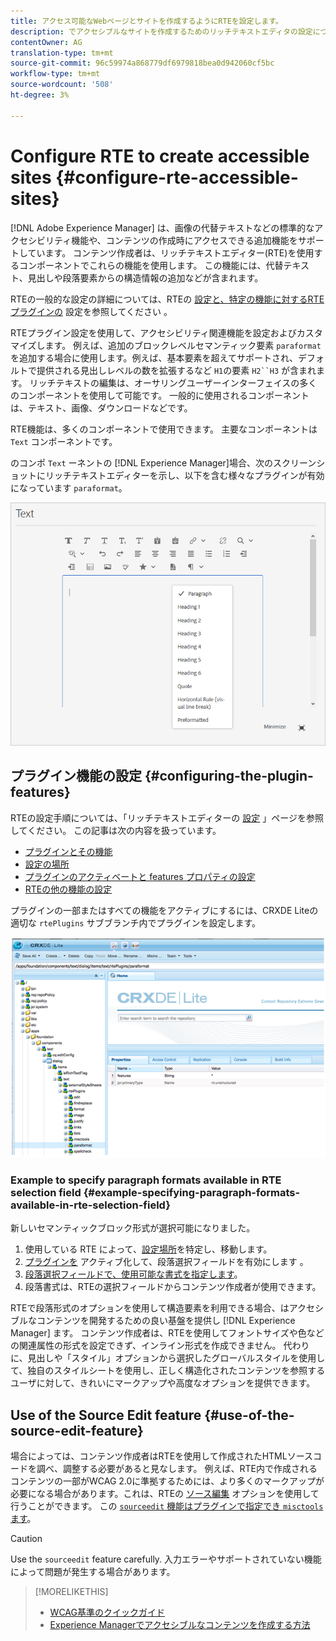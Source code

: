 ```yaml
---
title: アクセス可能なWebページとサイトを作成するようにRTEを設定します。
description: でアクセシブルなサイトを作成するためのリッチテキストエディタの設定について説明します [!DNL Adobe Experience Manager]。
contentOwner: AG
translation-type: tm+mt
source-git-commit: 96c59974a868779df6979818bea0d942060cf5bc
workflow-type: tm+mt
source-wordcount: '508'
ht-degree: 3%

---
```



# Configure RTE to create accessible sites {#configure-rte-accessible-sites}

[!DNL Adobe Experience Manager] は、画像の代替テキストなどの標準的なアクセシビリティ機能や、コンテンツの作成時にアクセスできる追加機能をサポートしています。 コンテンツ作成者は、リッチテキストエディター(RTE)を使用するコンポーネントでこれらの機能を使用します。 この機能には、代替テキスト、見出しや段落要素からの構造情報の追加などが含まれます。

RTEの一般的な設定の詳細については、RTEの [設定と、特定の機能に対するRTEプラグインの](rich-text-editor.md) 設定を参照してください [](configure-rich-text-editor-plug-ins.md)。

RTEプラグイン設定を使用して、アクセシビリティ関連機能を設定およびカスタマイズします。 例えば、追加のブロックレベルセマンティック要素 `paraformat` を追加する場合に使用します。例えば、基本要素を超えてサポートされ、デフォルトで提供される見出しレベルの数を拡張するなど `H1`の要素 `H2``H3` が含まれます。 リッチテキストの編集は、オーサリングユーザーインターフェイスの多くのコンポーネントを使用して可能です。 一般的に使用されるコンポーネントは、テキスト、画像、ダウンロードなどです。

RTE機能は、多くのコンポーネントで使用できます。 主要なコンポーネントは `Text` コンポーネントです。

のコンポ `Text` ーネントの [!DNL Experience Manager]場合、次のスクリーンショットにリッチテキストエディターを示し、以下を含む様々なプラグインが有効になっています `paraformat`。

![フルスクリーンモードのRTEテキストコンポーネント](assets/rte-toolbar-full-screen-mode.png)

## プラグイン機能の設定 {#configuring-the-plugin-features}

RTEの設定手順については、「リッチテキストエディターの [設定](rich-text-editor.md) 」ページを参照してください。 この記事は次の内容を扱っています。

* [プラグインとその機能](rich-text-editor.md#aboutplugins)
* [設定の場所](rich-text-editor.md#understand-the-configuration-paths-and-locations)
* [プラグインのアクティベートと features プロパティの設定](rich-text-editor.md#enable-rte-functionalities-by-activating-plug-ins)
* [RTEの他の機能の設定](rich-text-editor.md#enable-rte-functionalities-by-activating-plug-ins)

プラグインの一部またはすべての機能をアクティブにするには、CRXDE Liteの適切な `rtePlugins` サブブランチ内でプラグインを設定します。

![CRXDE LiteでrtePluginの例を表示](assets/example-rteplugin-crxde-lite.png)

### Example to specify paragraph formats available in RTE selection field {#example-specifying-paragraph-formats-available-in-rte-selection-field}

新しいセマンティックブロック形式が選択可能になりました。

1. 使用している RTE によって、[設定場所](rich-text-editor.md#understand-the-configuration-paths-and-locations)を特定し、移動します。
1. [プラグインを](rich-text-editor.md) アクティブ化して、段落選択フィールドを有効にします [](rich-text-editor.md#enable-rte-functionalities-by-activating-plug-ins)。
1. [段落選択フィールドで、使用可能な書式を指定します](rich-text-editor.md)。
1. 段落書式は、RTEの選択フィールドからコンテンツ作成者が使用できます。

RTEで段落形式のオプションを使用して構造要素を利用できる場合、はアクセシブルなコンテンツを開発するための良い基盤を提供し [!DNL Experience Manager] ます。 コンテンツ作成者は、RTEを使用してフォントサイズや色などの関連属性の形式を設定できず、インライン形式を作成できません。 代わりに、見出しや「スタイル」オプションから選択したグローバルスタイルを使用して、独自のスタイルシートを使用し、正しく構造化されたコンテンツを参照するユーザに対して、きれいにマークアップや高度なオプションを提供できます。

## Use of the Source Edit feature {#use-of-the-source-edit-feature}

場合によっては、コンテンツ作成者はRTEを使用して作成されたHTMLソースコードを調べ、調整する必要があると見なします。 例えば、RTE内で作成されるコンテンツの一部がWCAG 2.0に準拠するためには、より多くのマークアップが必要になる場合があります。これは、RTEの [ソース編集](rich-text-editor.md#aboutplugins) オプションを使用して行うことができます。 この [`sourceedit` 機能はプラグインで指定でき `misctools` ます](rich-text-editor.md#aboutplugins)。

>[!CAUTION]
>
>Use the `sourceedit` feature carefully. 入力エラーやサポートされていない機能によって問題が発生する場合があります。

<!--
TBD ENGREVIEW: Is this only applicable to Classic UI? 

## Adding Support for further HTML Elements and Attributes {#adding-support-for-additional-html-elements-and-attributes}

To further extend the accessibility features of [!DNL Experience Manager], it is possible to extend the existing components based on the RTE (such as the `Text` and `Table` components) with extra elements and attributes.

The following procedure illustrates how to extend the `Table` component with a `Caption` element that provides information about a data table to assistive technology users:

### Example: Add a caption to a table properties dialog {#example-adding-the-caption-to-the-table-properties-dialog}

In the constructor of the `TablePropertiesDialog`, add an extra text input field that is used for editing the caption. Set the `itemId` to `caption` (the DOM attribute’s name) to automatically handle its content.

In a `Table`, set the attribute to the DOM element or or remove it from the DOM element. The dialog in the `config` object passed the value. Set or remove the DOM attributes using the corresponding `CQ.form.rte.Common` methods (`com` is a shortcut for `CQ.form.rte.Common`). Using `CQ.form.rte.Common` methods avoids common pitfalls with browser implementations.

>[!NOTE]
>
>This procedure is only suitable for the classic UI.

### Step-by-step instructions {#step-by-step-instructions}

1. Start CRXDE Lite. For example: [http://localhost:4502/crx/de/](http://localhost:4502/crx/de/)

1. Copy `/libs/cq/ui/widgets/source/widgets/form/rte/commands/Table.js` to `/apps/cq/ui/widgets/source/widgets/form/rte/commands/Table.js`. Create intermediate folders if those do not exist.

1. Copy `/libs/cq/ui/widgets/source/widgets/form/rte/plugins/TablePropertiesDialog.js` to `/apps/cq/ui/widgets/source/widgets/form/rte/plugins/TablePropertiesDialog.js`.

1. Open `/apps/cq/ui/widgets/source/widgets/form/rte/plugins/TablePropertiesDialog.js` file to edit.

1. In the `constructor` method, before the mention of `var dialogRef = this;`, add the following code:

   ```javascript
   editItems.push({
       "itemId": "caption",
       "name": "caption",
       "xtype": "textfield",
       "fieldLabel": CQ.I18n.getMessage("Caption"),
       "value": (this.table && this.table.caption ? this.table.caption.textContent : "")
   });
   ```

1. Open `/apps/cq/ui/widgets/source/widgets/form/rte/commands/Table.js` file.

1. Add the following code at the end of the `transferConfigToTable` method:

   ```javascript
   /**
    * Adds Caption Element
   */
   var captionElement;
   if (dom.firstChild && dom.firstChild.tagName.toLowerCase() == "caption")
   {
      captionElement = dom.firstChild;
   }
   if (config.caption)
   {
       var captionTextNode = document.createTextNode(config.caption)
       if (captionElement)
       {
          dom.replaceNode(captionElement.firstChild,captionTextNode);
       } else
       {
           captionElement = document.createElement("caption");
           captionElement.appendChild(captionTextNode);
           if (dom.childNodes.length>0)
           {
              dom.insertBefore(captionElement, dom.firstChild);
           } else
           {
              dom.appendChild(captionElement);
           }
       }
   } else if (captionElement)
   {
     dom.removeChild(captionElement);
   }
   ```

1. To save your changes, click **[!UICONTROL Save All]**.

## Best practices and limitations {#best-practices-limitations-tips}

* A plain text field is not the only type of input allowed for the value of the caption element. You can use any ExtJS widget, that provides the caption’s value through its `getValue()` method.
* To add editing capabilities for more elements and attributes, ensure that:

  * The `itemId` property for each corresponding field is set to the name of the appropriate DOM attribute (`TablePropertiesDialog`).
  * The attribute is set and/or removed on the DOM element explicitly (`Table`).
-->

>[!MORELIKETHIS]
>
>* [WCAG基準のクイックガイド](/help/onboarding/accessibility/quick-guide-wcag.md)
>* [Experience Managerでアクセシブルなコンテンツを作成する方法](/help/sites-cloud/authoring/fundamentals/accessible-content.md)

